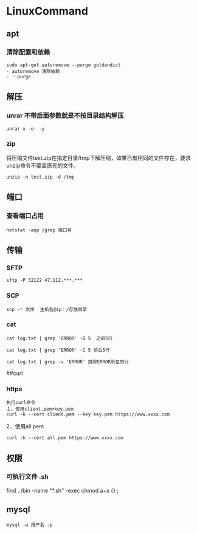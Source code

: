 # LinuxCommand

## apt
### 清除配置和依赖
```shell
sudo apt-get autoremove --purge goldendict
- autoremove 清除依赖
- --purge
```

## 解压
### unrar  不带后面参数就是不按目录结构解压
```shell
unrar x -o- -y
```
### zip
将压缩文件text.zip在指定目录/tmp下解压缩，如果已有相同的文件存在，要求unzip命令不覆盖原先的文件。
```shell
unzip -n test.zip -d /tmp
```

## 端口

### 查看端口占用
```shell
netstat -anp |grep 端口号
```

## 传输
### SFTP
```shell
sftp -P 32122 47.112.***.***
```

### SCP
```shell
scp -r 文件  主机名@ip：/存放目录
```

### cat
```shell
cat log.txt | grep 'ERROR' -B 5  之前5行

cat log.txt | grep 'ERROR' -C 5 前后5行

cat log.txt | grep -v 'ERROR' 排除ERROR所在的行
```

##curl

### https
```shell
执行curl命令
１、使用client.pem+key.pem
curl -k --cert client.pem --key key.pem https://www.xxxx.com
```

2、使用all.pem
```shell
curl -k --cert all.pem https://www.xxxx.com
```

## 权限
### 可执行文件 .sh
find ../bin -name "*.sh" -exec chmod a+x {} \;

## mysql
```shell
mysql -u 用户名 -p
```
